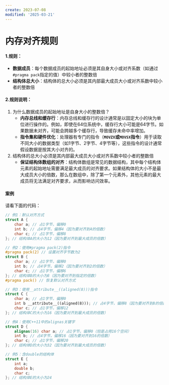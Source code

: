 ```yaml
---
create: 2023-07-08
modified: '2025-03-21'
---
```


# 内存对齐规则

#### 1.规则：

* **数据成员**：每个数据成员的起始地址必须是其自身大小或对齐系数（如通过`#pragma pack`指定的值）中较小者的整数倍
* **结构体总大小**：结构体的总大小必须是其内部最大成员大小或对齐系数中较小者的整数倍

#### 2.规则说明：

1. 为什么数据成员的起始地址是自身大小的整数倍？
    * **内存总线和缓存行**：内存总线和缓存行的设计通常是以固定大小的块为单位进行操作的。例如，即使在64位系统中，缓存行大小可能是64字节。如果数据未对齐，可能会跨越多个缓存行，导致缓存未命中率增加。
    * **指令集和硬件优化**：处理器有专门的指令（**`MOVZX`或`MOVSX`指令**）用于读取不同大小的数据类型（如1字节、2字节、4字节等），这些指令的设计通常假设数据是按其大小对齐的。
2. 结构体的总大小必须是其内部最大成员大小或对齐系数中较小者的整数倍
    * **保证结构体数组的对齐**：结构体数组是常见的数据结构，其中每个结构体元素的起始地址需要满足最大成员的对齐要求。如果结构体的大小不是最大成员大小的倍数，那么在数组中，除了第一个元素外，其他元素的最大成员将无法满足对齐要求，从而影响访问效率。

#### 案例

请看下面的代码：

```c++
// 例1：默认对齐方式
struct A {
    char a; // 占1字节，偏移0
    int b; // 占4字节，偏移4（因为要对齐到4的倍数）
    char c; // 占1字节，偏移8
}; // 结构体A的大小为12（因为要对齐到最大成员的倍数）

// 例2：使用#pragma pack(2)指令
#pragma pack(2) // 设置对齐字节数为2
struct B {
    char a; // 占1字节，偏移0
    int b; // 占4字节，偏移2（因为要对齐到2的倍数）
    char c; // 占1字节，偏移6
}; // 结构体B的大小为8（因为要对齐到指定的倍数）
#pragma pack() // 恢复默认对齐方式

// 例3：使用__attribute__((aligned(8)))指令
struct C {
    char a; // 占1字节，偏移0
    int b __attribute__((aligned(8))); // 占4字节，偏移8（因为要对齐到8的倍数）
    char c; // 占1字节，偏移12
}; // 结构体C的大小为16（因为要对齐到最大成员的倍数）

// 例4：使用C++11中的alignas关键字
struct D {
    alignas(16) char a; // 占1字节，偏移0（但是占用16个空间）
    int b; // 占4字节，偏移16（因为要对齐到16的倍数）
    char c; // 占1字节，偏移20
}; // 结构体D的大小为32（因为要对齐到最大成员的倍数）

// 例5：含double的结构体
struct E {
    int a;
    double b;
    char c;
}; // 结构体E的大小为24
```